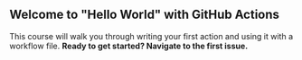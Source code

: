 ## Welcome to "Hello World" with GitHub Actions

This course will walk you through writing your first action and using it with a workflow file. 
**Ready to get started? Navigate to the first issue.**
